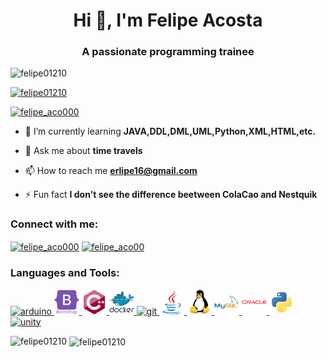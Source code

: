 <h1 align="center">Hi 👋, I'm Felipe Acosta</h1>
<h3 align="center">A passionate programming trainee</h3>

<p align="left"> <img src="https://komarev.com/ghpvc/?username=felipe01210&label=Profile%20views&color=0e75b6&style=flat" alt="felipe01210" /> </p>

<p align="left"> <a href="https://github.com/ryo-ma/github-profile-trophy"><img src="https://github-profile-trophy.vercel.app/?username=felipe01210" alt="felipe01210" /></a> </p>

<p align="left"> <a href="https://twitter.com/felipe_aco000" target="blank"><img src="https://img.shields.io/twitter/follow/felipe_aco000?logo=twitter&style=for-the-badge" alt="felipe_aco000" /></a> </p>

- 🌱 I’m currently learning **JAVA,DDL,DML,UML,Python,XML,HTML,etc.**

- 💬 Ask me about **time travels**

- 📫 How to reach me **erlipe16@gmail.com**

- ⚡ Fun fact **I don't see the difference beetween ColaCao and Nestquik**

<h3 align="left">Connect with me:</h3>
<p align="left">
<a href="https://twitter.com/felipe_aco000" target="blank"><img align="center" src="https://raw.githubusercontent.com/rahuldkjain/github-profile-readme-generator/master/src/images/icons/Social/twitter.svg" alt="felipe_aco000" height="30" width="40" /></a>
<a href="https://instagram.com/felipe_aco00" target="blank"><img align="center" src="https://raw.githubusercontent.com/rahuldkjain/github-profile-readme-generator/master/src/images/icons/Social/instagram.svg" alt="felipe_aco00" height="30" width="40" /></a>
</p>

<h3 align="left">Languages and Tools:</h3>
<p align="left"> <a href="https://www.arduino.cc/" target="_blank" rel="noreferrer"> <img src="https://cdn.worldvectorlogo.com/logos/arduino-1.svg" alt="arduino" width="40" height="40"/> </a> <a href="https://getbootstrap.com" target="_blank" rel="noreferrer"> <img src="https://raw.githubusercontent.com/devicons/devicon/master/icons/bootstrap/bootstrap-plain-wordmark.svg" alt="bootstrap" width="40" height="40"/> </a> <a href="https://www.w3schools.com/cpp/" target="_blank" rel="noreferrer"> <img src="https://raw.githubusercontent.com/devicons/devicon/master/icons/cplusplus/cplusplus-original.svg" alt="cplusplus" width="40" height="40"/> </a> <a href="https://www.docker.com/" target="_blank" rel="noreferrer"> <img src="https://raw.githubusercontent.com/devicons/devicon/master/icons/docker/docker-original-wordmark.svg" alt="docker" width="40" height="40"/> </a> <a href="https://git-scm.com/" target="_blank" rel="noreferrer"> <img src="https://www.vectorlogo.zone/logos/git-scm/git-scm-icon.svg" alt="git" width="40" height="40"/> </a> <a href="https://www.java.com" target="_blank" rel="noreferrer"> <img src="https://raw.githubusercontent.com/devicons/devicon/master/icons/java/java-original.svg" alt="java" width="40" height="40"/> </a> <a href="https://www.linux.org/" target="_blank" rel="noreferrer"> <img src="https://raw.githubusercontent.com/devicons/devicon/master/icons/linux/linux-original.svg" alt="linux" width="40" height="40"/> </a> <a href="https://www.mysql.com/" target="_blank" rel="noreferrer"> <img src="https://raw.githubusercontent.com/devicons/devicon/master/icons/mysql/mysql-original-wordmark.svg" alt="mysql" width="40" height="40"/> </a> <a href="https://www.oracle.com/" target="_blank" rel="noreferrer"> <img src="https://raw.githubusercontent.com/devicons/devicon/master/icons/oracle/oracle-original.svg" alt="oracle" width="40" height="40"/> </a> <a href="https://www.python.org" target="_blank" rel="noreferrer"> <img src="https://raw.githubusercontent.com/devicons/devicon/master/icons/python/python-original.svg" alt="python" width="40" height="40"/> </a> <a href="https://unity.com/" target="_blank" rel="noreferrer"> <img src="https://www.vectorlogo.zone/logos/unity3d/unity3d-icon.svg" alt="unity" width="40" height="40"/> </a> </p>

<p><img align="left" src="https://github-readme-stats.vercel.app/api/top-langs?username=felipe01210&show_icons=true&locale=en&layout=compact" alt="felipe01210" /></p>

<p>&nbsp;<img align="center" src="https://github-readme-stats.vercel.app/api?username=felipe01210&show_icons=true&locale=en" alt="felipe01210" /></p>

